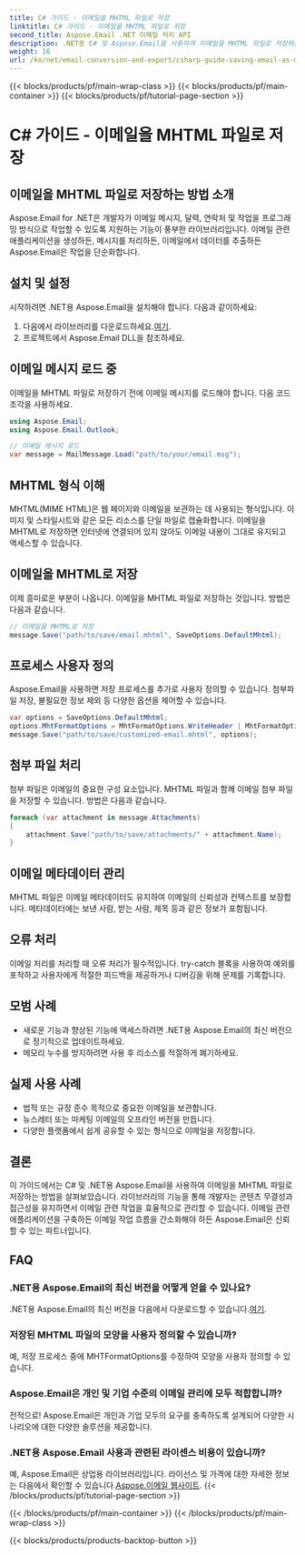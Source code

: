 ```yaml
---
title: C# 가이드 - 이메일을 MHTML 파일로 저장
linktitle: C# 가이드 - 이메일을 MHTML 파일로 저장
second_title: Aspose.Email .NET 이메일 처리 API
description: .NET용 C# 및 Aspose.Email을 사용하여 이메일을 MHTML 파일로 저장하는 방법을 알아보세요. 코드 예제와 FAQ가 포함된 단계별 가이드입니다.
weight: 16
url: /ko/net/email-conversion-and-export/csharp-guide-saving-email-as-mhtml-file/
---
```


{{< blocks/products/pf/main-wrap-class >}}
{{< blocks/products/pf/main-container >}}
{{< blocks/products/pf/tutorial-page-section >}}

# C# 가이드 - 이메일을 MHTML 파일로 저장


## 이메일을 MHTML 파일로 저장하는 방법 소개

Aspose.Email for .NET은 개발자가 이메일 메시지, 달력, 연락처 및 작업을 프로그래밍 방식으로 작업할 수 있도록 지원하는 기능이 풍부한 라이브러리입니다. 이메일 관련 애플리케이션을 생성하든, 메시지를 처리하든, 이메일에서 데이터를 추출하든 Aspose.Email은 작업을 단순화합니다.

## 설치 및 설정

시작하려면 .NET용 Aspose.Email을 설치해야 합니다. 다음과 같이하세요:

1.  다음에서 라이브러리를 다운로드하세요.[여기](https://releases.aspose.com/email/net).
2. 프로젝트에서 Aspose.Email DLL을 참조하세요.

## 이메일 메시지 로드 중

이메일을 MHTML 파일로 저장하기 전에 이메일 메시지를 로드해야 합니다. 다음 코드 조각을 사용하세요.

```csharp
using Aspose.Email;
using Aspose.Email.Outlook;

// 이메일 메시지 로드
var message = MailMessage.Load("path/to/your/email.msg");
```

## MHTML 형식 이해

MHTML(MIME HTML)은 웹 페이지와 이메일을 보관하는 데 사용되는 형식입니다. 이미지 및 스타일시트와 같은 모든 리소스를 단일 파일로 캡슐화합니다. 이메일을 MHTML로 저장하면 인터넷에 연결되어 있지 않아도 이메일 내용이 그대로 유지되고 액세스할 수 있습니다.

## 이메일을 MHTML로 저장

이제 흥미로운 부분이 나옵니다. 이메일을 MHTML 파일로 저장하는 것입니다. 방법은 다음과 같습니다.

```csharp
// 이메일을 MHTML로 저장
message.Save("path/to/save/email.mhtml", SaveOptions.DefaultMhtml);
```

## 프로세스 사용자 정의

Aspose.Email을 사용하면 저장 프로세스를 추가로 사용자 정의할 수 있습니다. 첨부파일 저장, 불필요한 정보 제외 등 다양한 옵션을 제어할 수 있습니다.

```csharp
var options = SaveOptions.DefaultMhtml;
options.MhtFormatOptions = MhtFormatOptions.WriteHeader | MhtFormatOptions.HideExtraPrintHeader;
message.Save("path/to/save/customized-email.mhtml", options);
```

## 첨부 파일 처리

첨부 파일은 이메일의 중요한 구성 요소입니다. MHTML 파일과 함께 이메일 첨부 파일을 저장할 수 있습니다. 방법은 다음과 같습니다.

```csharp
foreach (var attachment in message.Attachments)
{
    attachment.Save("path/to/save/attachments/" + attachment.Name);
}
```

## 이메일 메타데이터 관리

MHTML 파일은 이메일 메타데이터도 유지하여 이메일의 신뢰성과 컨텍스트를 보장합니다. 메타데이터에는 보낸 사람, 받는 사람, 제목 등과 같은 정보가 포함됩니다.

## 오류 처리

이메일 처리를 처리할 때 오류 처리가 필수적입니다. try-catch 블록을 사용하여 예외를 포착하고 사용자에게 적절한 피드백을 제공하거나 디버깅을 위해 문제를 기록합니다.

## 모범 사례

- 새로운 기능과 향상된 기능에 액세스하려면 .NET용 Aspose.Email의 최신 버전으로 정기적으로 업데이트하세요.
- 메모리 누수를 방지하려면 사용 후 리소스를 적절하게 폐기하세요.

## 실제 사용 사례

- 법적 또는 규정 준수 목적으로 중요한 이메일을 보관합니다.
- 뉴스레터 또는 마케팅 이메일의 오프라인 버전을 만듭니다.
- 다양한 플랫폼에서 쉽게 공유할 수 있는 형식으로 이메일을 저장합니다.

## 결론

이 가이드에서는 C# 및 .NET용 Aspose.Email을 사용하여 이메일을 MHTML 파일로 저장하는 방법을 살펴보았습니다. 라이브러리의 기능을 통해 개발자는 콘텐츠 무결성과 접근성을 유지하면서 이메일 관련 작업을 효율적으로 관리할 수 있습니다. 이메일 관련 애플리케이션을 구축하든 이메일 작업 흐름을 간소화해야 하든 Aspose.Email은 신뢰할 수 있는 파트너입니다.

## FAQ

### .NET용 Aspose.Email의 최신 버전을 어떻게 얻을 수 있나요?

 .NET용 Aspose.Email의 최신 버전을 다음에서 다운로드할 수 있습니다.[여기](https://releases.aspose.com/email/net).

### 저장된 MHTML 파일의 모양을 사용자 정의할 수 있습니까?

예, 저장 프로세스 중에 MHTFormatOptions를 수정하여 모양을 사용자 정의할 수 있습니다.

### Aspose.Email은 개인 및 기업 수준의 이메일 관리에 모두 적합합니까?

전적으로! Aspose.Email은 개인과 기업 모두의 요구를 충족하도록 설계되어 다양한 시나리오에 대한 다양한 솔루션을 제공합니다.

### .NET용 Aspose.Email 사용과 관련된 라이센스 비용이 있습니까?

예, Aspose.Email은 상업용 라이브러리입니다. 라이선스 및 가격에 대한 자세한 정보는 다음에서 확인할 수 있습니다.[Aspose.이메일 웹사이트](https://www.aspose.com/purchase/default.aspx).
{{< /blocks/products/pf/tutorial-page-section >}}

{{< /blocks/products/pf/main-container >}}
{{< /blocks/products/pf/main-wrap-class >}}

{{< blocks/products/products-backtop-button >}}
